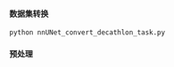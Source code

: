 <!--
 * @Author: Niki
 * @Date: 2021-01-07 13:22:58
 * @Description: 
-->

#### 数据集转换

```bash
python nnUNet_convert_decathlon_task.py   
```

#### 预处理
```bash

```
